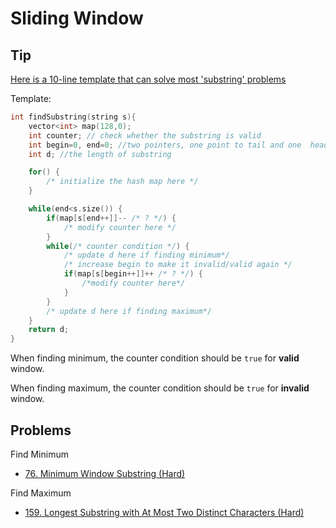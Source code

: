 # Sliding Window

## Tip

[Here is a 10-line template that can solve most 'substring' problems](https://leetcode.com/problems/minimum-window-substring/discuss/26808/here-is-a-10-line-template-that-can-solve-most-substring-problems)

Template:
```cpp
int findSubstring(string s){
    vector<int> map(128,0);
    int counter; // check whether the substring is valid
    int begin=0, end=0; //two pointers, one point to tail and one  head
    int d; //the length of substring

    for() {
        /* initialize the hash map here */ 
    }

    while(end<s.size()) {
        if(map[s[end++]]-- /* ? */) {
            /* modify counter here */
        }
        while(/* counter condition */) { 
            /* update d here if finding minimum*/
            /* increase begin to make it invalid/valid again */
            if(map[s[begin++]]++ /* ? */) {
                /*modify counter here*/
            }
        }  
        /* update d here if finding maximum*/
    }
    return d;
}
```

When finding minimum, the counter condition should be `true` for **valid** window.

When finding maximum, the counter condition should be `true` for **invalid** window.

## Problems

Find Minimum
* [76. Minimum Window Substring (Hard)](https://leetcode.com/problems/minimum-window-substring/)

Find Maximum
* [159. Longest Substring with At Most Two Distinct Characters (Hard)](https://leetcode.com/problems/longest-substring-with-at-most-two-distinct-characters/)